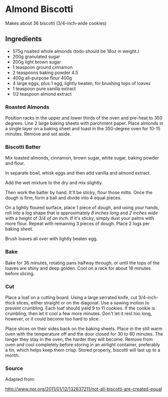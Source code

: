 # Almond Biscotti

Makes about 36 biscotti (3/4-inch-wide cookies)

## Ingredients

- 575g nsalted whole almonds (todo should be 18oz in weight.)
- 200g granulated sugar
- 200g light brown sugar
- 1 teaspoon ground cinnamon
- 2 teaspoons baking powder 4.5
- 400g all-purpose flour 400g
- 4 large eggs, plus 1 egg, lightly beaten, for brushing tops of loaves
- 1 teaspoon pure vanilla extract
- 1/2 teaspoon almond extract

### Roasted Almonds

Position racks in the upper and lower thirds of the oven and pre-heat to 350 degrees.
Line 2 large baking sheets with parchment paper.
Place almonds in a single layer on a baking sheet and toast in the 350-degree oven for 10-15 minutes.
Remove and set aside.

### Biscotti Batter

Mix toasted almonds, cinnamon, brown sugar, white sugar, baking powder and flour.

In separate bowl, whisk eggs and then add vanilla and almond extract.

Add the wet mixture to the dry and mix slightly.

Then work the batter by hand.
It'll be sticky, flour those mitts.
Once the dough is firm, form a ball and divide into 4 equal pieces.

On a lightly floured surface, place 1 piece of dough, and using your hands, roll into a log shape that is approximately 
*8 inches long* and *2 inches wide* with a height of *3/4 of an inch*.
If it's sticky, simply dust your palms with more flour.
Repeat with remaining 3 pieces of dough.
Place 2 logs per baking sheet.

Brush loaves all over with lightly beaten egg.

### Bake

Bake for 36 minutes, rotating pans halfway through, or until the tops of the loaves are shiny and deep golden.
Cool on a rack for about 18 minutes before slicing.

### Cut

Place a loaf on a cutting board.
Using a large serrated knife, cut 3/4-inch-thick slices, either straight or on the diagonal.
Use a sawing motion to prevent crumbling.
Each loaf should yield 9 to 11 cookies.
If the cookie is crumbling, then let it cool a few more minutes.
Don't let it rest too long, however, or it could become too hard to slice.

Place slices on their sides back on the baking sheets.
Place in the still warm oven with the temperature off and the door closed for 30 to 60 minutes.
The longer they stay in the oven, the harder they will become.
Remove from oven and cool completely before storing in an airtight container, preferably a tin, which helps keep them crisp.
Stored properly, biscotti will last up to a month.


### Source

Adapted from:

http://www.npr.org/2011/01/12/132837211/not-all-biscotti-are-created-equal
